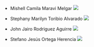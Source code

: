 - Mishell Camila Maravi Melgar
![](https://github.com/stephany-toribio/Repositorio-BioTech/blob/main/Imagenes/mishell_camila.png)
  
- Stephany Marilyn Toribio Alvarado 
![](https://github.com/stephany-toribio/Repositorio-BioTech/blob/main/Imagenes/stephany_marilyn.png)

- John Jairo Rodriguez Aguirre
![](https://github.com/stephany-toribio/Repositorio-BioTech/blob/main/Imagenes/john_jairo.png)

- Stefano Jesús Ortega Herencia
![](https://github.com/stephany-toribio/Repositorio-BioTech/blob/main/Imagenes/stefano_jesus.png)